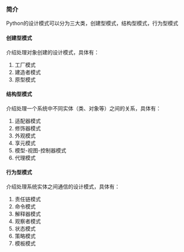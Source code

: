 ### 简介

Python的设计模式可以分为三大类，创建型模式，结构型模式，行为型模式



#### 创建型模式

介绍处理对象创建的设计模式，具体有：

1. 工厂模式
2. 建造者模式
3. 原型模式

#### 结构型模式

介绍处理一个系统中不同实体（类、对象等）之间的关系，具体有：

1. 适配器模式
2. 修饰器模式
3. 外观模式
4. 享元模式
5. 模型-视图-控制器模式
6. 代理模式

#### 行为型模式

介绍处理系统实体之间通信的设计模式，具体有：

1. 责任链模式
2. 命令模式
3. 解释器模式
4. 观察者模式
5. 状态模式
6. 策略模式
7. 模板模式